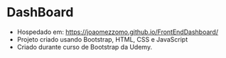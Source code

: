 # DashBoard

- Hospedado em: https://joaomezzomo.github.io/FrontEndDashboard/
- Projeto criado usando Bootstrap, HTML, CSS e JavaScript
- Criado durante curso de Bootstrap da Udemy.
